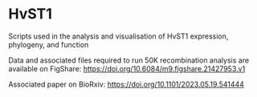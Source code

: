 # HvST1
Scripts used in the analysis and visualisation of HvST1 expression, phylogeny, and function

Data and associated files required to run 50K recombination analysis are available on FigShare: 
https://doi.org/10.6084/m9.figshare.21427953.v1

Associated paper on BioRxiv: https://doi.org/10.1101/2023.05.19.541444 
